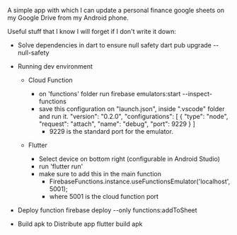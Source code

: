 A simple app with which I can update a personal finance google sheets on my Google Drive from my Android phone.

Useful stuff that I know I will forget if I don't write it down:

- Solve dependencies in dart to ensure null safety
    dart pub upgrade --null-safety

- Running dev environment

    - Cloud Function
        - on 'functions' folder run
            firebase emulators:start --inspect-functions
        - save this configuration on "launch.json", inside ".vscode" folder and run it.
            "version": "0.2.0",
            "configurations": [
                {
                    "type": "node",
                    "request": "attach",
                    "name": "debug",
                    "port": 9229
                }
            ]
            - 9229 is the standard port for the emulator.

    - Flutter
        - Select device on bottom right (configurable in Android Studio)
        - run 'flutter run'
        - make sure to add this in the main function
            - FirebaseFunctions.instance.useFunctionsEmulator('localhost', 5001);
            - where 5001 is the cloud function port

- Deploy function
    firebase deploy --only functions:addToSheet

- Build apk to Distribute app
    flutter build apk
